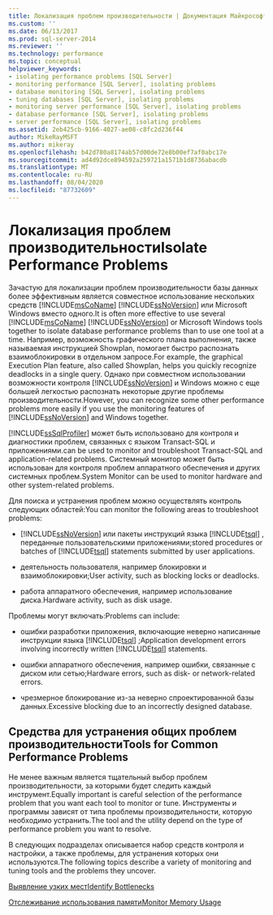```yaml
---
title: Локализация проблем производительности | Документация Майкрософт
ms.custom: ''
ms.date: 06/13/2017
ms.prod: sql-server-2014
ms.reviewer: ''
ms.technology: performance
ms.topic: conceptual
helpviewer_keywords:
- isolating performance problems [SQL Server]
- monitoring performance [SQL Server], isolating problems
- database monitoring [SQL Server], isolating problems
- tuning databases [SQL Server], isolating problems
- monitoring server performance [SQL Server], isolating problems
- database performance [SQL Server], isolating problems
- server performance [SQL Server], isolating problems
ms.assetid: 2eb425cb-9166-4027-ae08-c8fc2d236f44
author: MikeRayMSFT
ms.author: mikeray
ms.openlocfilehash: b42d780a8174ab57d00de72e8b00ef7af0abc17e
ms.sourcegitcommit: ad4d92dce894592a259721a1571b1d8736abacdb
ms.translationtype: MT
ms.contentlocale: ru-RU
ms.lasthandoff: 08/04/2020
ms.locfileid: "87732609"
---
```

# <a name="isolate-performance-problems"></a><span data-ttu-id="cc26d-102">Локализация проблем производительности</span><span class="sxs-lookup"><span data-stu-id="cc26d-102">Isolate Performance Problems</span></span>
  <span data-ttu-id="cc26d-103">Зачастую для локализации проблем производительности базы данных более эффективным является совместное использование нескольких средств [!INCLUDE[msCoName](../../includes/msconame-md.md)] [!INCLUDE[ssNoVersion](../../includes/ssnoversion-md.md)] или Microsoft Windows вместо одного.</span><span class="sxs-lookup"><span data-stu-id="cc26d-103">It is often more effective to use several [!INCLUDE[msCoName](../../includes/msconame-md.md)] [!INCLUDE[ssNoVersion](../../includes/ssnoversion-md.md)] or Microsoft Windows tools together to isolate database performance problems than to use one tool at a time.</span></span> <span data-ttu-id="cc26d-104">Например, возможность графического плана выполнения, также называемая инструкцией Showplan, помогает быстро распознать взаимоблокировки в отдельном запросе.</span><span class="sxs-lookup"><span data-stu-id="cc26d-104">For example, the graphical Execution Plan feature, also called Showplan, helps you quickly recognize deadlocks in a single query.</span></span> <span data-ttu-id="cc26d-105">Однако при совместном использовании возможности контроля [!INCLUDE[ssNoVersion](../../includes/ssnoversion-md.md)] и Windows можно с еще большей легкостью распознать некоторые другие проблемы производительности.</span><span class="sxs-lookup"><span data-stu-id="cc26d-105">However, you can recognize some other performance problems more easily if you use the monitoring features of [!INCLUDE[ssNoVersion](../../includes/ssnoversion-md.md)] and Windows together.</span></span>  
  
 [!INCLUDE[ssSqlProfiler](../../includes/sssqlprofiler-md.md)] <span data-ttu-id="cc26d-106">может быть использовано для контроля и диагностики проблем, связанных с языком Transact-SQL и приложениями.</span><span class="sxs-lookup"><span data-stu-id="cc26d-106">can be used to monitor and troubleshoot Transact-SQL and application-related problems.</span></span> <span data-ttu-id="cc26d-107">Системный монитор может быть использован для контроля проблем аппаратного обеспечения и других системных проблем.</span><span class="sxs-lookup"><span data-stu-id="cc26d-107">System Monitor can be used to monitor hardware and other system-related problems.</span></span>  
  
 <span data-ttu-id="cc26d-108">Для поиска и устранения проблем можно осуществлять контроль следующих областей:</span><span class="sxs-lookup"><span data-stu-id="cc26d-108">You can monitor the following areas to troubleshoot problems:</span></span>  
  
-   [!INCLUDE[ssNoVersion](../../includes/ssnoversion-md.md)] <span data-ttu-id="cc26d-109">или пакеты инструкций языка [!INCLUDE[tsql](../../includes/tsql-md.md)] , переданные пользовательскими приложениями;</span><span class="sxs-lookup"><span data-stu-id="cc26d-109">stored procedures or batches of [!INCLUDE[tsql](../../includes/tsql-md.md)] statements submitted by user applications.</span></span>  
  
-   <span data-ttu-id="cc26d-110">деятельность пользователя, например блокировки и взаимоблокировки;</span><span class="sxs-lookup"><span data-stu-id="cc26d-110">User activity, such as blocking locks or deadlocks.</span></span>  
  
-   <span data-ttu-id="cc26d-111">работа аппаратного обеспечения, например использование диска.</span><span class="sxs-lookup"><span data-stu-id="cc26d-111">Hardware activity, such as disk usage.</span></span>  
  
 <span data-ttu-id="cc26d-112">Проблемы могут включать:</span><span class="sxs-lookup"><span data-stu-id="cc26d-112">Problems can include:</span></span>  
  
-   <span data-ttu-id="cc26d-113">ошибки разработки приложения, включающие неверно написанные инструкции языка [!INCLUDE[tsql](../../includes/tsql-md.md)] ;</span><span class="sxs-lookup"><span data-stu-id="cc26d-113">Application development errors involving incorrectly written [!INCLUDE[tsql](../../includes/tsql-md.md)] statements.</span></span>  
  
-   <span data-ttu-id="cc26d-114">ошибки аппаратного обеспечения, например ошибки, связанные с диском или сетью;</span><span class="sxs-lookup"><span data-stu-id="cc26d-114">Hardware errors, such as disk- or network-related errors.</span></span>  
  
-   <span data-ttu-id="cc26d-115">чрезмерное блокирование из-за неверно спроектированной базы данных.</span><span class="sxs-lookup"><span data-stu-id="cc26d-115">Excessive blocking due to an incorrectly designed database.</span></span>  
  
## <a name="tools-for-common-performance-problems"></a><span data-ttu-id="cc26d-116">Средства для устранения общих проблем производительности</span><span class="sxs-lookup"><span data-stu-id="cc26d-116">Tools for Common Performance Problems</span></span>  
 <span data-ttu-id="cc26d-117">Не менее важным является тщательный выбор проблем производительности, за которыми будет следить каждый инструмент.</span><span class="sxs-lookup"><span data-stu-id="cc26d-117">Equally important is careful selection of the performance problem that you want each tool to monitor or tune.</span></span> <span data-ttu-id="cc26d-118">Инструменты и программы зависят от типа проблемы производительности, которую необходимо устранить.</span><span class="sxs-lookup"><span data-stu-id="cc26d-118">The tool and the utility depend on the type of performance problem you want to resolve.</span></span>  
  
 <span data-ttu-id="cc26d-119">В следующих подразделах описывается набор средств контроля и настройки, а также проблемы, для устранения которых они используются.</span><span class="sxs-lookup"><span data-stu-id="cc26d-119">The following topics describe a variety of monitoring and tuning tools and the problems they uncover.</span></span>  
  
 [<span data-ttu-id="cc26d-120">Выявление узких мест</span><span class="sxs-lookup"><span data-stu-id="cc26d-120">Identify Bottlenecks</span></span>](identify-bottlenecks.md)  
  
 [<span data-ttu-id="cc26d-121">Отслеживание использования памяти</span><span class="sxs-lookup"><span data-stu-id="cc26d-121">Monitor Memory Usage</span></span>](../performance-monitor/monitor-memory-usage.md)  
  
  
